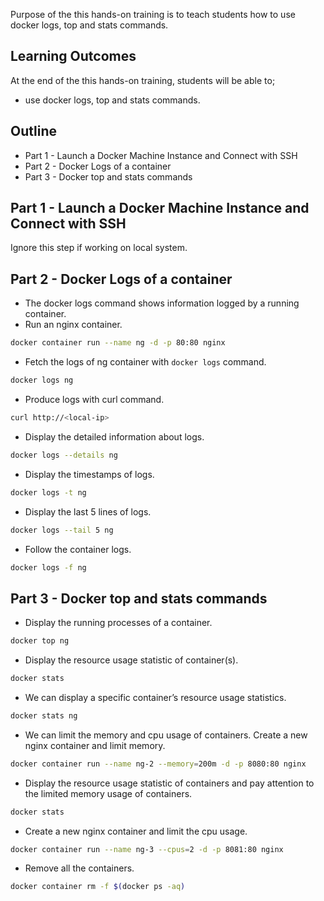 Purpose of the this hands-on training is to teach students how to use docker logs, top and stats commands.

## Learning Outcomes

At the end of the this hands-on training, students will be able to;

- use docker logs, top and stats commands.

## Outline

- Part 1 - Launch a Docker Machine Instance and Connect with SSH
- Part 2 - Docker Logs of a container
- Part 3 - Docker top and stats commands

## Part 1 - Launch a Docker Machine Instance and Connect with SSH

Ignore this step if working on local system.

## Part 2 - Docker Logs of a container

- The docker logs command shows information logged by a running container.
- Run an nginx container.

```bash
docker container run --name ng -d -p 80:80 nginx
```

- Fetch the logs of ng container with `docker logs` command.

```bash
docker logs ng
```

- Produce logs with curl command.

```bash
curl http://<local-ip>
```

- Display the detailed information about logs.

```bash
docker logs --details ng
```

- Display the timestamps of logs.

```bash
docker logs -t ng
```

- Display the last 5 lines of logs.

```bash
docker logs --tail 5 ng
```

- Follow the container logs.

```bash
docker logs -f ng
```

## Part 3 - Docker top and stats commands

- Display the running processes of a container.

```bash
docker top ng
```

- Display the resource usage statistic of container(s).

```bash
docker stats
```

- We can display a specific container’s resource usage statistics.

```bash
docker stats ng
```

- We can limit the memory and cpu usage of containers. Create a new nginx container and limit memory.

```bash
docker container run --name ng-2 --memory=200m -d -p 8080:80 nginx
```

- Display the resource usage statistic of containers and pay attention to the limited memory usage of containers.

```bash
docker stats
```

- Create a new nginx container and limit the cpu usage.

```bash
docker container run --name ng-3 --cpus=2 -d -p 8081:80 nginx
```

- Remove all the containers.

```bash
docker container rm -f $(docker ps -aq)
```